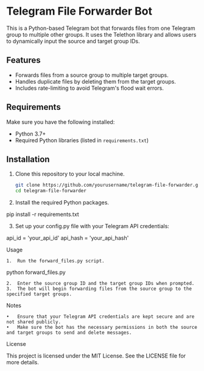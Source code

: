# Telegram File Forwarder Bot

This is a Python-based Telegram bot that forwards files from one Telegram group to multiple other groups. It uses the Telethon library and allows users to dynamically input the source and target group IDs.

## Features

- Forwards files from a source group to multiple target groups.
- Handles duplicate files by deleting them from the target groups.
- Includes rate-limiting to avoid Telegram's flood wait errors.

## Requirements

Make sure you have the following installed:

- Python 3.7+
- Required Python libraries (listed in `requirements.txt`)

## Installation

1. Clone this repository to your local machine.

   ```bash
   git clone https://github.com/yourusername/telegram-file-forwarder.git
   cd telegram-file-forwarder

2.	Install the required Python packages.

pip install -r requirements.txt


3.	Set up your config.py file with your Telegram API credentials:

api_id = 'your_api_id'
api_hash = 'your_api_hash'



Usage

	1.	Run the forward_files.py script.

python forward_files.py


	2.	Enter the source group ID and the target group IDs when prompted.
	3.	The bot will begin forwarding files from the source group to the specified target groups.

Notes

	•	Ensure that your Telegram API credentials are kept secure and are not shared publicly.
	•	Make sure the bot has the necessary permissions in both the source and target groups to send and delete messages.

License

This project is licensed under the MIT License. See the LICENSE file for more details.
